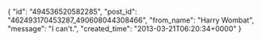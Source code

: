  {
   "id": "494536520582285",
   "post_id": "462493170453287_490608044308466",
   "from_name": "Harry Wombat",
   "message": "I can't.",
   "created_time": "2013-03-21T06:20:34+0000"
 }
